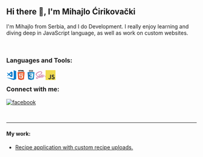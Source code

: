 
## Hi there 👋, I'm Mihajlo Ćirikovački
I'm Mihajlo from Serbia, and I do Development. I really enjoy learning and diving deep in JavaScript language, as well as work on custom websites.

<br />

### Languages and Tools:

[<img align="left" alt="Visual Studio Code" width="26px" src="https://raw.githubusercontent.com/github/explore/80688e429a7d4ef2fca1e82350fe8e3517d3494d/topics/visual-studio-code/visual-studio-code.png" />](webdevplaylist)
[<img align="left" alt="HTML5" width="26px" src="https://raw.githubusercontent.com/github/explore/80688e429a7d4ef2fca1e82350fe8e3517d3494d/topics/html/html.png" />](webdevplaylist)
[<img align="left" alt="CSS3" width="26px" src="https://raw.githubusercontent.com/github/explore/80688e429a7d4ef2fca1e82350fe8e3517d3494d/topics/css/css.png" />](cssplaylist)
[<img align="left" alt="Sass" width="26px" src="https://raw.githubusercontent.com/github/explore/80688e429a7d4ef2fca1e82350fe8e3517d3494d/topics/sass/sass.png" />](cssplaylist)
[<img align="left" alt="JavaScript" width="26px" src="https://raw.githubusercontent.com/github/explore/80688e429a7d4ef2fca1e82350fe8e3517d3494d/topics/javascript/javascript.png" />](jsplaylist)


<br />

### Connect with me:
[<img src='https://cdn.jsdelivr.net/npm/simple-icons@3.0.1/icons/facebook.svg' alt='facebook' height='30'>](https://www.facebook.com/miha992) 

<br />

---

#### My work:
- [Recipe application with custom recipe uploads.](https://forkify-miha-cirikovacki.netlify.app/)



















